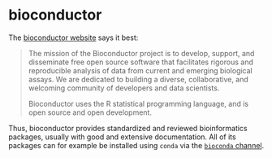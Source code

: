 # bioconductor

The [bioconductor website](https://www.bioconductor.org/) says it best:

> The mission of the Bioconductor project is to develop, support, and disseminate free open source software that facilitates rigorous and reproducible analysis of data from current and emerging biological assays. We are dedicated to building a diverse, collaborative, and welcoming community of developers and data scientists.
> 
> Bioconductor uses the R statistical programming language, and is open source and open development.

Thus, bioconductor provides standardized and reviewed bioinformatics packages, usually with good and extensive documentation.
All of its packages can for example be installed using `conda` via the [`bioconda` channel](bioconda.md).